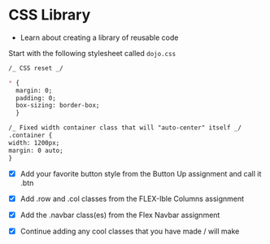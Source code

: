 # CSS Library

- Learn about creating a library of reusable code

Start with the following stylesheet called `dojo.css`

```md
/_ CSS reset _/

* {
  margin: 0;
  padding: 0;
  box-sizing: border-box;
  }

/_ Fixed width container class that will "auto-center" itself _/
.container {
width: 1200px;
margin: 0 auto;
}
```

- [x] Add your favorite button style from the Button Up assignment and call it .btn

- [x] Add .row and .col classes from the FLEX-Ible Columns assignment

- [x] Add the .navbar class(es) from the Flex Navbar assignment

- [x] Continue adding any cool classes that you have made / will make
